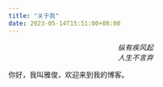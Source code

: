 ```yaml
---
title: "关于我"
date: 2023-05-14T15:51:00+08:00
---
```



<p style="text-align:center" class="motto">
<em>纵有疾风起<br>人生不言弃<br></em>
</p>



你好，我叫雅俊，欢迎来到我的博客。
